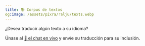 ```yaml
---
title: 📚 Corpus de textos
og:image: /assets/pixra/ralju/texts.webp
---
```


¿Desea traducir algún texto a su idioma?

Únase al <a href="/es/articles/live_chat">💬 el chat en vivo</a> y envíe su traducción para su inclusión.

<!-- export const TEXT_preface = `Presione los botones para ocultar la columna en el idioma elegido.<br />¿Desea traducir algún texto a su idioma?<br/>Únase a <a href="${discordChatUrl}"> 💬 el chat en vivo</a> y envía tu traducción para su inclusión.<br/><a href="/texts/"><button class="rounded drop-shadow bg-deep-orange-300 hover:bg-deep -orange-400 focus:bg-deep-orange-400 texto-blanco intercalado-normal select-none py-2 px-4">🔙 Todos los textos</button></a>`; -->